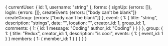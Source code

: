 {
  currentUser: {
    id: 1,
    username: "string"
  },
  forms: {
    signUp: {errors: []},
    logIn: {errors: []},
    createEvent: {errors: ["body can't be blank"]}
    createGroup: {errors: ["body can't be blank"]}
  },
  event: {
    1: {
      title: "string",
      description: "strings",
      date: "",
      location: "",
      creator_id: 1,
      group_id: 1,
      comments: {
        1: {
          id: 1
          message: "Coding"
          author_id: "Coding"
        }
      }
    }
  },
  group: {
    1: {
      title: "Redux",
      creator_id: 1,
      description: "is cool",
      events: {
        1: {
          event_id: 1
        }
      }
      members: {
        1: {
          member_id: 1
        }
      }
    }
  }
}
